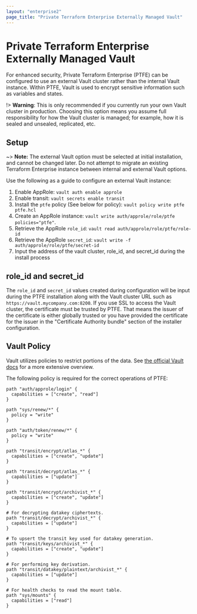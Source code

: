 ```yaml
---
layout: "enterprise2"
page_title: "Private Terraform Enterprise Externally Managed Vault"
---
```


# Private Terraform Enterprise Externally Managed Vault

For enhanced security, Private Terraform Enterprise (PTFE) can be configured to use an external
Vault cluster rather than the internal Vault instance. Within PTFE, Vault is
used to encrypt sensitive information such as variables and states.

!> **Warning**: This is only recommended if you currently run your own Vault cluster in production.
Choosing this option means you assume full responsibility for how the Vault cluster is managed;
for example, how it is sealed and unsealed, replicated, etc.

## Setup

~> **Note:** The external Vault option must be selected at initial installation, and cannot be changed later.
Do not attempt to migrate an existing Terraform Enterprise instance between internal and external
Vault options.

Use the following as a guide to configure an external Vault instance:

1. Enable AppRole: `vault auth enable approle`
1. Enable transit: `vault secrets enable transit`
1. Install the `ptfe` policy (See below for policy):
   `vault policy write ptfe ptfe.hcl`
1. Create an AppRole instance:
   `vault write auth/approle/role/ptfe policies="ptfe"`.
1. Retrieve the AppRole `role_id`: `vault read auth/approle/role/ptfe/role-id`
1. Retrieve the AppRole `secret_id`:
   `vault write -f auth/approle/role/ptfe/secret-id`
1. Input the address of the vault cluster, role\_id, and secret\_id during the
   install process

## role\_id and secret\_id

The `role_id` and `secret_id` values created during configuration will be input during
the PTFE installation along with the Vault cluster URL such as
`https://vault.mycompany.com:8200`. If you use SSL to access the Vault cluster,
the certificate must be trusted by PTFE. That means the issuer of the certificate
is either globally trusted or you have provided the certificate for the issuer
in the "Certificate Authority bundle" section of the installer configuration.

## Vault Policy

Vault utilizes policies to restrict portions of the data. See [the official
Vault docs](https://www.vaultproject.io/docs/concepts/policies.html) for a
more extensive overview.

The following policy is required for the correct operations of PTFE:

```
path "auth/approle/login" {
  capabilities = ["create", "read"]
}

path "sys/renew/*" {
  policy = "write"
}

path "auth/token/renew/*" {
  policy = "write"
}

path "transit/encrypt/atlas_*" {
  capabilities = ["create", "update"]
}

path "transit/decrypt/atlas_*" {
  capabilities = ["update"]
}

path "transit/encrypt/archivist_*" {
  capabilities = ["create", "update"]
}

# For decrypting datakey ciphertexts.
path "transit/decrypt/archivist_*" {
  capabilities = ["update"]
}

# To upsert the transit key used for datakey generation.
path "transit/keys/archivist_*" {
  capabilities = ["create", "update"]
}

# For performing key derivation.
path "transit/datakey/plaintext/archivist_*" {
  capabilities = ["update"]
}

# For health checks to read the mount table.
path "sys/mounts" {
  capabilities = ["read"]
}
```
